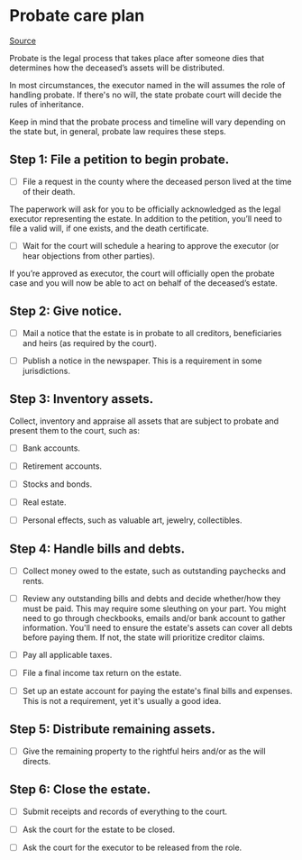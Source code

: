# Probate care plan

[Source](https://www.araglegal.com/member/learning-center/topics/planning-your-legacy/six-steps-of-probate-process)

Probate is the legal process that takes place after someone dies that determines how the deceased’s assets will be distributed.

In most circumstances, the executor named in the will assumes the role of handling probate. If there's no will, the state probate court will decide the rules of inheritance.

Keep in mind that the probate process and timeline will vary depending on the state but, in general, probate law requires these steps.


## Step 1: File a petition to begin probate.

- [ ] File a request in the county where the deceased person lived at the time of their death.

The paperwork will ask for you to be officially acknowledged as the legal executor representing the estate. In addition to the petition, you’ll need to file a valid will, if one exists, and the death certificate.

- [ ] Wait for the court will schedule a hearing to approve the executor (or hear objections from other parties).

If you’re approved as executor, the court will officially open the probate case and you will now be able to act on behalf of the deceased’s estate.


## Step 2: Give notice.


- [ ] Mail a notice that the estate is in probate to all creditors, beneficiaries and heirs (as required by the court).

- [ ] Publish a notice in the newspaper. This is a requirement in some jurisdictions.


## Step 3: Inventory assets.

Collect, inventory and appraise all assets that are subject to probate and present them to the court, such as:

- [ ] Bank accounts.

- [ ] Retirement accounts.

- [ ] Stocks and bonds.

- [ ] Real estate.

- [ ] Personal effects, such as valuable art, jewelry, collectibles.


## Step 4: Handle bills and debts.

- [ ] Collect money owed to the estate, such as outstanding paychecks and rents.

- [ ] Review any outstanding bills and debts and decide whether/how they must be paid. This may require some sleuthing on your part. You might need to go through checkbooks, emails and/or bank account to gather information. You'll need to ensure the estate's assets can cover all debts before paying them. If not, the state will prioritize creditor claims.

- [ ] Pay all applicable taxes.

- [ ] File a final income tax return on the estate.

- [ ] Set up an estate account for paying the estate's final bills and expenses. This is not a requirement, yet it's usually a good idea.


## Step 5: Distribute remaining assets.

- [ ] Give the remaining property to the rightful heirs and/or as the will directs.


## Step 6: Close the estate.

- [ ] Submit receipts and records of everything to the court.

- [ ] Ask the court for the estate to be closed.

- [ ] Ask the court for the executor to be released from the role.
